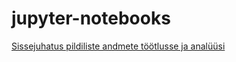 # jupyter-notebooks

[Sissejuhatus pildiliste andmete töötlusse ja analüüsi](https://colab.research.google.com/github/taunoe/jupyter-notebooks/blob/main/Sissejuhatus_pildiliste_andmete_t%C3%B6%C3%B6tlusse_ja_anal%C3%BC%C3%BCsi.ipynb)
